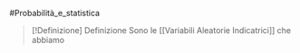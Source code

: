 #Probabilità_e_statistica 
>[!Definizione]  Definizione
>Sono le [[Variabili Aleatorie Indicatrici]] che abbiamo 